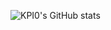 ![KPI0's GitHub stats](https://github-readme-stats.vercel.app/api?username=KPIZERO&show_icons=true&theme=midnight-purple)
